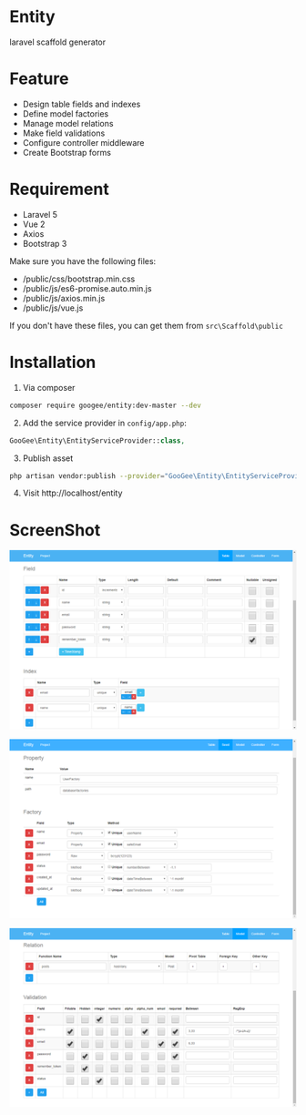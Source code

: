 # Entity

laravel scaffold generator

# Feature

- Design table fields and indexes
- Define model factories
- Manage model relations
- Make field validations
- Configure controller middleware
- Create Bootstrap forms

# Requirement

- Laravel 5
- Vue 2
- Axios
- Bootstrap 3

Make sure you have the following files:

- /public/css/bootstrap.min.css
- /public/js/es6-promise.auto.min.js
- /public/js/axios.min.js
- /public/js/vue.js

If you don't have these files, you can get them from `src\Scaffold\public`

# Installation

1. Via composer

```bash
composer require googee/entity:dev-master --dev
```

2. Add the service provider in `config/app.php`:

```php
GooGee\Entity\EntityServiceProvider::class,
```

3. Publish asset

```bash
php artisan vendor:publish --provider="GooGee\Entity\EntityServiceProvider"
```

4. Visit http://localhost/entity

# ScreenShot

![table](https://github.com/GooGee/Entity/raw/master/screenshot/table.png)

![seed](https://github.com/GooGee/Entity/raw/master/screenshot/seed.png)

![model](https://github.com/GooGee/Entity/raw/master/screenshot/model.png)
